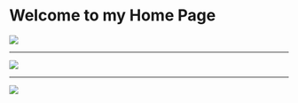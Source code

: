 # Welcome to my Home Page

<img src="https://eddsteel.com/personal-home-page/under-construction.gif"/>

---

<img src="https://eddsteel.com/personal-home-page/counter.php"/>

---

<img src="https://eddsteel.com/personal-home-page/under-construction.gif"/>

